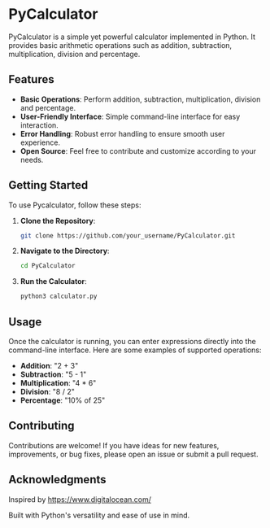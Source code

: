 # PyCalculator

PyCalculator is a simple yet powerful calculator implemented in Python. It provides basic arithmetic operations such as addition, subtraction, multiplication, division and percentage.

## Features

- **Basic Operations**: Perform addition, subtraction, multiplication, division and percentage.
- **User-Friendly Interface**: Simple command-line interface for easy interaction.
- **Error Handling**: Robust error handling to ensure smooth user experience.
- **Open Source**: Feel free to contribute and customize according to your needs.

## Getting Started

To use Pycalculator, follow these steps:

1. **Clone the Repository**:

   ```bash
   git clone https://github.com/your_username/PyCalculator.git
   
2. **Navigate to the Directory**:

   ```bash
   cd PyCalculator

3. **Run the Calculator**:

   ```bash
   python3 calculator.py

## Usage

Once the calculator is running, you can enter expressions directly into the command-line interface. Here are some examples of supported operations:

- **Addition**: "2 + 3"
- **Subtraction**: "5 - 1"
- **Multiplication**: "4 * 6"
- **Division**: "8 / 2"
- **Percentage**: "10% of 25"

## Contributing

Contributions are welcome! If you have ideas for new features, improvements, or bug fixes, please open an issue or submit a pull request.

## Acknowledgments
Inspired by https://www.digitalocean.com/

Built with Python's versatility and ease of use in mind.
